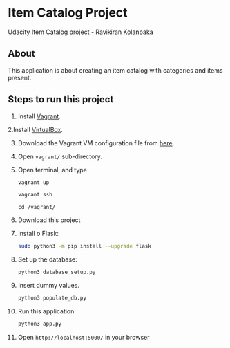# Item Catalog Project
Udacity Item Catalog project - Ravikiran Kolanpaka
## About
This application is about creating an item catalog with categories and items present. 

## Steps to run this project

1. Install [Vagrant](https://www.vagrantup.com/downloads.html).

2.Install [VirtualBox](https://www.virtualbox.org/wiki/Downloads).

3. Download the Vagrant VM configuration file from [here](https://github.com/udacity/fullstack-nanodegree-vm).

4. Open `vagrant/` sub-directory.

5. Open terminal, and type

   ```bash
   vagrant up
   ```
   ```bash
   vagrant ssh
   ```
   `cd /vagrant/` 

9. Download this project

11. Install o Flask:
    ```bash
    sudo python3 -m pip install --upgrade flask
    ```
12. Set up the database:
    ```bash
    python3 database_setup.py
    ```
13. Insert dummy values. 
    ```bash
    python3 populate_db.py
    ```
14. Run this application:
    ```bash
    python3 app.py
    ```
15. Open `http://localhost:5000/` in your  browser
